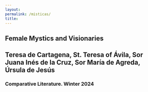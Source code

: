 ```yaml
--- 
layout: 
permalink: /misticas/
title:
---
```


<link rel="stylesheet" href="https://unpkg.com/tachyons@4.12.0/css/tachyons.min.css"/>
<article class="vh-100 dt w-100 bg-orange">
  <div class="dtc v-mid tc navy ph3 ph4-l">
    <h1 class="f6 f2-m f-subheadline-l fw6 tc helvetica">Female Mystics and Visionaries</h1>
    <h2 class="f5 f2-m f-subheadline-l white fw5 tc garamond">Teresa de Cartagena, St. Teresa of Ávila, Sor Juana Inés de la Cruz, Sor María de Agreda, Úrsula de Jesús</h2>
            <h3 class="f2 fw7 ttu tracked lh-title mt0 mb3 avenir">Comparative Literature. Winter 2024</h3>
  </div>
</article>
